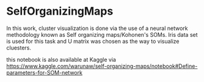 # SelfOrganizingMaps
In this work, cluster visualization is done via the use of a neural network methodology known as Self organizing maps/Kohonen's SOMs. Iris data set is used for this task and U matrix was chosen as the way to visualize cluesters.

this notebook is also available at Kaggle via https://www.kaggle.com/warunaw/self-organizing-maps/notebook#Define-parameters-for-SOM-network
